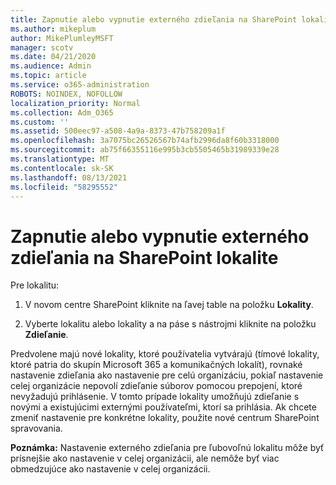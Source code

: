 ```yaml
---
title: Zapnutie alebo vypnutie externého zdieľania na SharePoint lokalite
ms.author: mikeplum
author: MikePlumleyMSFT
manager: scotv
ms.date: 04/21/2020
ms.audience: Admin
ms.topic: article
ms.service: o365-administration
ROBOTS: NOINDEX, NOFOLLOW
localization_priority: Normal
ms.collection: Adm_O365
ms.custom: ''
ms.assetid: 500eec97-a508-4a9a-8373-47b758209a1f
ms.openlocfilehash: 3a7075bc26526567b74afb2996da8f60b3318000
ms.sourcegitcommit: ab75f66355116e995b3cb5505465b31989339e28
ms.translationtype: MT
ms.contentlocale: sk-SK
ms.lasthandoff: 08/13/2021
ms.locfileid: "58295552"
---
```

# <a name="turn-external-sharing-on-or-off-for-a-sharepoint-site"></a>Zapnutie alebo vypnutie externého zdieľania na SharePoint lokalite

Pre lokalitu:
  
1. V novom centre SharePoint kliknite na ľavej table na položku **Lokality**.
    
2. Vyberte lokalitu alebo lokality a na páse s nástrojmi kliknite na položku **Zdieľanie**.
    
Predvolene majú nové lokality, ktoré používatelia vytvárajú (tímové lokality, ktoré patria do skupín Microsoft 365 a komunikačných lokalít), rovnaké nastavenie zdieľania ako nastavenie pre celú organizáciu, pokiaľ nastavenie celej organizácie nepovolí zdieľanie súborov pomocou prepojení, ktoré nevyžadujú prihlásenie. V tomto prípade lokality umožňujú zdieľanie s novými a existujúcimi externými používateľmi, ktorí sa prihlásia. Ak chcete zmeniť nastavenie pre konkrétne lokality, použite nové centrum SharePoint spravovania.
  
**Poznámka:** Nastavenie externého zdieľania pre ľubovoľnú lokalitu môže byť prísnejšie ako nastavenie v celej organizácii, ale nemôže byť viac obmedzujúce ako nastavenie v celej organizácii. 
  


